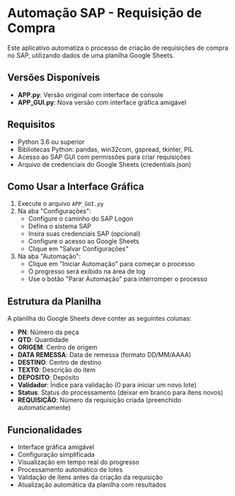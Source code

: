 # Automação SAP - Requisição de Compra

Este aplicativo automatiza o processo de criação de requisições de compra no SAP, utilizando dados de uma planilha Google Sheets.

## Versões Disponíveis

- **APP.py**: Versão original com interface de console
- **APP_GUI.py**: Nova versão com interface gráfica amigável

## Requisitos

- Python 3.6 ou superior
- Bibliotecas Python: pandas, win32com, gspread, tkinter, PIL
- Acesso ao SAP GUI com permissões para criar requisições
- Arquivo de credenciais do Google Sheets (credentials.json)

## Como Usar a Interface Gráfica

1. Execute o arquivo `APP_GUI.py`
2. Na aba "Configurações":
   - Configure o caminho do SAP Logon
   - Defina o sistema SAP
   - Insira suas credenciais SAP (opcional)
   - Configure o acesso ao Google Sheets
   - Clique em "Salvar Configurações"
3. Na aba "Automação":
   - Clique em "Iniciar Automação" para começar o processo
   - O progresso será exibido na área de log
   - Use o botão "Parar Automação" para interromper o processo

## Estrutura da Planilha

A planilha do Google Sheets deve conter as seguintes colunas:

- **PN**: Número da peça
- **QTD**: Quantidade
- **ORIGEM**: Centro de origem
- **DATA REMESSA**: Data de remessa (formato DD/MM/AAAA)
- **DESTINO**: Centro de destino
- **TEXTO**: Descrição do item
- **DEPOSITO**: Depósito
- **Validador**: Índice para validação (0 para iniciar um novo lote)
- **Status**: Status do processamento (deixar em branco para itens novos)
- **REQUISIÇÃO**: Número da requisição criada (preenchido automaticamente)

## Funcionalidades

- Interface gráfica amigável
- Configuração simplificada
- Visualização em tempo real do progresso
- Processamento automático de lotes
- Validação de itens antes da criação da requisição
- Atualização automática da planilha com resultados
